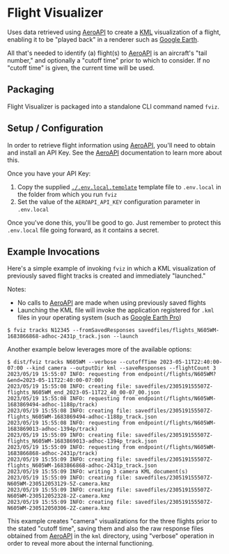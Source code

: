 # Flight Visualizer

Uses data retrieved using [AeroAPI] to create a [KML] visualization of a flight,
enabling it to be "played back" in a renderer such as [Google Earth].

All that's needed to identify (a) flight(s) to [AeroAPI] is an aircraft's "tail number," and optionally
a "cutoff time" prior to which to consider.  If no "cutoff time" is given, the current time will be used.

## Packaging

Flight Visualizer is packaged into a standalone CLI command named `fviz`.

## Setup / Configuration

In order to retrieve flight information using [AeroAPI], you'll need to obtain and install an
API Key.  See the [AeroAPI] documentation to learn more about this.

Once you have your API Key:
1. Copy the supplied [`./.env.local.template`](./.env.local.template) template file to `.env.local` in the folder from which you run `fviz`
2. Set the value of the `AEROAPI_API_KEY` configuration parameter in `.env.local`

Once you've done this, you'll be good to go.  Just remember to protect this `.env.local` file going
forward, as it contains a secret.

## Example Invocations

Here's a simple example of invoking `fviz` in which a KML visualization of previously saved
flight tracks is created and immediately "launched."  

Notes:

- No calls to [AeroAPI] are made when using previously saved flights
- Launching the KML file will invoke the application registered for `.kml` files in your operating system
  (such as [Google Earth Pro](https://www.google.com/earth/versions/#earth-pro))

```shell
$ fviz tracks N12345 --fromSavedResponses savedfiles/flights_N605WM-1683866868-adhoc-2431p_track.json --launch
```

Another example below leverages more of the available options:

```shell
$ dist/fviz tracks N605WM --verbose --cutoffTime 2023-05-11T22:40:00-07:00 --kind camera --outputDir kml --saveResponses --flightCount 3
2023/05/19 15:55:07 INFO: requesting from endpoint(/flights/N605WM?&end=2023-05-11T22:40:00-07:00)
2023/05/19 15:55:08 INFO: creating file: savedfiles/230519155507Z-flights_N605WM_end_2023-05-11T22_40_00-07_00.json
2023/05/19 15:55:08 INFO: requesting from endpoint(/flights/N605WM-1683869494-adhoc-1188p/track)
2023/05/19 15:55:08 INFO: creating file: savedfiles/230519155507Z-flights_N605WM-1683869494-adhoc-1188p_track.json
2023/05/19 15:55:08 INFO: requesting from endpoint(/flights/N605WM-1683869013-adhoc-1394p/track)
2023/05/19 15:55:09 INFO: creating file: savedfiles/230519155507Z-flights_N605WM-1683869013-adhoc-1394p_track.json
2023/05/19 15:55:09 INFO: requesting from endpoint(/flights/N605WM-1683866868-adhoc-2431p/track)
2023/05/19 15:55:09 INFO: creating file: savedfiles/230519155507Z-flights_N605WM-1683866868-adhoc-2431p_track.json
2023/05/19 15:55:09 INFO: writing 3 camera KML document(s)
2023/05/19 15:55:09 INFO: creating file: savedfiles/230519155507Z-N605WM-230512053129-5Z-camera.kmz
2023/05/19 15:55:09 INFO: creating file: savedfiles/230519155507Z-N605WM-230512052328-2Z-camera.kmz
2023/05/19 15:55:09 INFO: creating file: savedfiles/230519155507Z-N605WM-230512050306-2Z-camera.kmz
```

This example creates "camera" visualizations for the three flights prior to the stated "cutoff time",
saving them and also the raw response files obtained from [AeroAPI] in the `kml` directory, using
"verbose" operation in order to reveal more about the internal functioning.

[AeroAPI]: https://flightaware.com/commercial/aeroapi
[KML]: https://developers.google.com/kml
[Google Earth]: https://earth.google.com